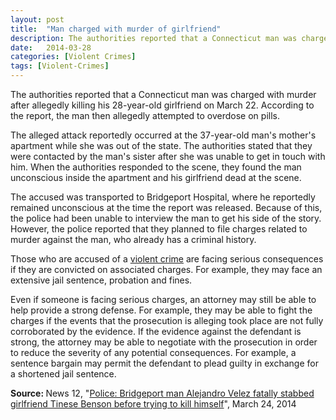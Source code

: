 ```yaml
---
layout: post
title:  "Man charged with murder of girlfriend"
description: The authorities reported that a Connecticut man was charged with murder after allegedly killing his 28-year-old girlfriend on March 22. According to the report, the man then allegedly attempted to overdose on pills.
date:   2014-03-28
categories: [Violent Crimes] 
tags: [Violent-Crimes]
---
```


<p>The authorities reported that a Connecticut man was charged with murder after allegedly killing his 28-year-old girlfriend on March 22. According to the report, the man then allegedly attempted to overdose on pills. </p><p>The alleged attack reportedly occurred at the 37-year-old man's mother's apartment while she was out of the state. The authorities stated that they were contacted by the man's sister after she was unable to get in touch with him. When the authorities responded to the scene, they found the man unconscious inside the apartment and his girlfriend dead at the scene. </p> <p>The accused was transported to Bridgeport Hospital, where he reportedly remained unconscious at the time the report was released. Because of this, the police had been unable to interview the man to get his side of the story. However, the police reported that they planned to file charges related to murder against the man, who already has a criminal history. </p><p>Those who are accused of a <a href="/Violent-Crimes/Violent-Crimes.html">violent crime</a> are facing serious consequences if they are convicted on associated charges. For example, they may face an extensive jail sentence, probation and fines. </p><p>Even if someone is facing serious charges, an attorney may still be able to help provide a strong defense. For example, they may be able to fight the charges if the events that the prosecution is alleging took place are not fully corroborated by the evidence. If the evidence against the defendant is strong, the attorney may be able to negotiate with the prosecution in order to reduce the severity of any potential consequences. For example, a sentence bargain may permit the defendant to plead guilty in exchange for a shortened jail sentence. </p> <p> <b>Source:&nbsp;</b>News 12, "<a href="http://connecticut.news12.com/news/police-bridgeport-man-alejandro-velez-fatally-stabbed-girlfriend-tinese-benson-before-trying-to-kill-himself-1.7483478" target="_blank" >Police: Bridgeport man Alejandro Velez fatally stabbed girlfriend Tinese Benson before trying to kill himself</a>", March 24, 2014</p>